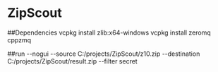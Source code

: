 # ZipScout


##Dependencies
vcpkg install zlib:x64-windows
vcpkg install zeromq cppzmq


##run
--nogui --source C:/projects/ZipScout/z10.zip --destination C:/projects/ZipScout/result.zip --filter secret